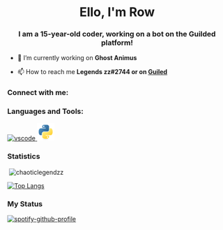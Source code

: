 <h1 align="center">Ello, I'm Row</h1>
<h3 align="center">I am a 15-year-old coder, working on a bot on the Guilded platform!</h3>

- 🔭 I’m currently working on **Ghost Animus**

- 📫 How to reach me **Legends zz#2744 or on [Guiled](https://guilded.gg)**

<h3 align="left">Connect with me:</h3>
<p align="left">
</p>

<h3 align="left">Languages and Tools:</h3>
<p align="left"> <a href="https://code.visualstudio.com" target="_blank" rel="noreferrer"> <img src="https://cdn.jsdelivr.net/gh/devicons/devicon/icons/vscode/vscode-original.svg" alt="vscode" width="40" height="40"/> </a> <a href="https://www.python.org" target="_blank" rel="noreferrer"> <img src="https://raw.githubusercontent.com/devicons/devicon/master/icons/python/python-original.svg" alt="python" width="40" height="40"/> </a> </p>




### Statistics
<p>&nbsp;<img align="center" src="https://github-readme-stats.vercel.app/api?username=chaoticlegendzz&show_icons=true&locale=en&theme=dark" alt="chaoticlegendzz" /></p>

[![Top Langs](https://github-readme-stats.vercel.app/api/top-langs/?username=ChaoticLegendzz&layout=compact&)](https://github.com/anuraghazra/github-readme-stats)

### My Status
[![spotify-github-profile](https://spotify-github-profile.vercel.app/api/view?uid=dr9cuwj5glvhzuxrhwx7urseq&cover_image=true&theme=default&show_offline=false&background_color=121212&interchange=true&bar_color=d999aa&bar_color_cover=false)](https://spotify-github-profile.vercel.app/api/view?uid=dr9cuwj5glvhzuxrhwx7urseq&redirect=true)
